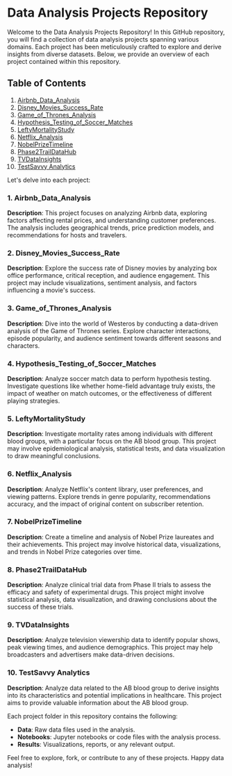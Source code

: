 # Data Analysis Projects Repository

Welcome to the Data Analysis Projects Repository! In this GitHub repository, you will find a collection of data analysis projects spanning various domains. Each project has been meticulously crafted to explore and derive insights from diverse datasets. Below, we provide an overview of each project contained within this repository.

## Table of Contents

1. [Airbnb_Data_Analysis](#airbnb_data_analysis)
2. [Disney_Movies_Success_Rate](#disney_movies_success_rate)
3. [Game_of_Thrones_Analysis](#game_of_thrones_analysis)
4. [Hypothesis_Testing_of_Soccer_Matches](#hypothesis_testing_of_soccer_matches)
5. [LeftyMortalityStudy](#lefty_mortality_study)
6. [Netflix_Analysis](#netflix_analysis)
7. [NobelPrizeTimeline](#nobelprize_timeline)
8. [Phase2TrailDataHub](#phase2trail_datahub)
9. [TVDataInsights](#tvdata_insights)
10. [TestSavvy Analytics](#testsavvy_analytics)

Let's delve into each project:

### 1. Airbnb_Data_Analysis

**Description**: This project focuses on analyzing Airbnb data, exploring factors affecting rental prices, and understanding customer preferences. The analysis includes geographical trends, price prediction models, and recommendations for hosts and travelers.

### 2. Disney_Movies_Success_Rate

**Description**: Explore the success rate of Disney movies by analyzing box office performance, critical reception, and audience engagement. This project may include visualizations, sentiment analysis, and factors influencing a movie's success.

### 3. Game_of_Thrones_Analysis

**Description**: Dive into the world of Westeros by conducting a data-driven analysis of the Game of Thrones series. Explore character interactions, episode popularity, and audience sentiment towards different seasons and characters.

### 4. Hypothesis_Testing_of_Soccer_Matches

**Description**: Analyze soccer match data to perform hypothesis testing. Investigate questions like whether home-field advantage truly exists, the impact of weather on match outcomes, or the effectiveness of different playing strategies.

### 5. LeftyMortalityStudy

**Description**: Investigate mortality rates among individuals with different blood groups, with a particular focus on the AB blood group. This project may involve epidemiological analysis, statistical tests, and data visualization to draw meaningful conclusions.

### 6. Netflix_Analysis

**Description**: Analyze Netflix's content library, user preferences, and viewing patterns. Explore trends in genre popularity, recommendations accuracy, and the impact of original content on subscriber retention.

### 7. NobelPrizeTimeline

**Description**: Create a timeline and analysis of Nobel Prize laureates and their achievements. This project may involve historical data, visualizations, and trends in Nobel Prize categories over time.

### 8. Phase2TrailDataHub

**Description**: Analyze clinical trial data from Phase II trials to assess the efficacy and safety of experimental drugs. This project might involve statistical analysis, data visualization, and drawing conclusions about the success of these trials.

### 9. TVDataInsights

**Description**: Analyze television viewership data to identify popular shows, peak viewing times, and audience demographics. This project may help broadcasters and advertisers make data-driven decisions.

### 10. TestSavvy Analytics

**Description**: Analyze data related to the AB blood group to derive insights into its characteristics and potential implications in healthcare. This project aims to provide valuable information about the AB blood group.

Each project folder in this repository contains the following:

- **Data**: Raw data files used in the analysis.
- **Notebooks**: Jupyter notebooks or code files with the analysis process.
- **Results**: Visualizations, reports, or any relevant output.

Feel free to explore, fork, or contribute to any of these projects. Happy data analysis!
